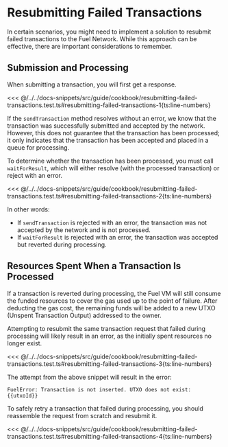 # Resubmitting Failed Transactions

In certain scenarios, you might need to implement a solution to resubmit failed transactions to the Fuel Network. While this approach can be effective, there are important considerations to remember.


## Submission and Processing

When submitting a transaction, you will first get a response.

<<< @/../../docs-snippets/src/guide/cookbook/resubmitting-failed-transactions.test.ts#resubmitting-failed-transactions-1{ts:line-numbers}

If the `sendTransaction` method resolves without an error, we know that the transaction was successfully submitted and accepted by the network. However, this does not guarantee that the transaction has been processed; it only indicates that the transaction has been accepted and placed in a queue for processing.

To determine whether the transaction has been processed, you must call `waitForResult`, which will either resolve (with the processed transaction) or reject with an error.

<<< @/../../docs-snippets/src/guide/cookbook/resubmitting-failed-transactions.test.ts#resubmitting-failed-transactions-2{ts:line-numbers}

In other words:
 - If `sendTransaction` is rejected with an error, the transaction was not accepted by the network and is not processed.
 - If `waitForResult` is rejected with an error, the transaction was accepted but reverted during processing.

## Resources Spent When a Transaction Is Processed

If a transaction is reverted during processing, the Fuel VM will still consume the funded resources to cover the gas used up to the point of failure. After deducting the gas cost, the remaining funds will be added to a new UTXO (Unspent Transaction Output) addressed to the owner.

Attempting to resubmit the same transaction request that failed during processing will likely result in an error, as the initially spent resources no longer exist.

<<< @/../../docs-snippets/src/guide/cookbook/resubmitting-failed-transactions.test.ts#resubmitting-failed-transactions-3{ts:line-numbers}

The attempt from the above snippet will result in the error:

```console
FuelError: Transaction is not inserted. UTXO does not exist: {{utxoId}}
```

To safely retry a transaction that failed during processing, you should reassemble the request from scratch and resubmit it.

<<< @/../../docs-snippets/src/guide/cookbook/resubmitting-failed-transactions.test.ts#resubmitting-failed-transactions-4{ts:line-numbers}
